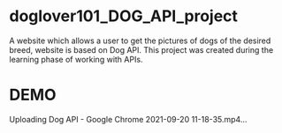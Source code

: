 # doglover101_DOG_API_project
A website which allows a user to get the pictures of dogs of the desired breed, website is based on Dog API. This project was created during the learning phase of working with APIs.

# DEMO
Uploading Dog API - Google Chrome 2021-09-20 11-18-35.mp4…


